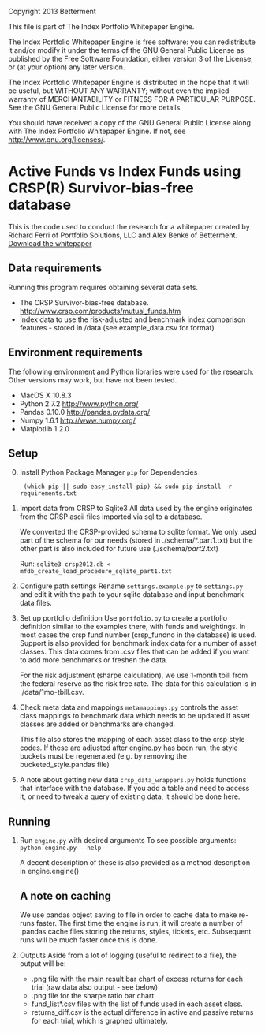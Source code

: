 Copyright 2013 Betterment

This file is part of The Index Portfolio Whitepaper Engine.

The Index Portfolio Whitepaper Engine is free software: you can redistribute it and/or modify
it under the terms of the GNU General Public License as published by
the Free Software Foundation, either version 3 of the License, or
(at your option) any later version.

The Index Portfolio Whitepaper Engine is distributed in the hope that it will be useful,
but WITHOUT ANY WARRANTY; without even the implied warranty of
MERCHANTABILITY or FITNESS FOR A PARTICULAR PURPOSE.  See the
GNU General Public License for more details.

You should have received a copy of the GNU General Public License
along with The Index Portfolio Whitepaper Engine.  If not, see <http://www.gnu.org/licenses/>.

Active Funds vs Index Funds using CRSP(R) Survivor-bias-free database
=============

This is the code used to conduct the research for a whitepaper created by Richard Ferri of Portfolio Solutions, LLC
and Alex Benke of Betterment.  [Download the whitepaper]( https://d9l6g2vjiqrcr.cloudfront.net/documents/BMT-PS_Whitepaper.pdf)

Data requirements
-------
Running this program requires obtaining several data sets.
* The CRSP Survivor-bias-free database.  <http://www.crsp.com/products/mutual_funds.htm>
* Index data to use the risk-adjusted and benchmark index comparison features - stored in /data (see example_data.csv
  for format)

Environment requirements
-------
The following environment and Python libraries were used for the research.  Other versions may work, but have not been tested.
* MacOS X 10.8.3
* Python 2.7.2 <http://www.python.org/>
* Pandas 0.10.0 <http://pandas.pydata.org/>
* Numpy 1.6.1 <http://www.numpy.org/>
* Matplotlib 1.2.0

Setup
-------

0. Install Python Package Manager `pip` for Dependencies

        (which pip || sudo easy_install pip) && sudo pip install -r requirements.txt

1. Import data from CRSP to Sqlite3
	All data used by the engine originates from the CRSP ascii files imported via sql to a database.

	We converted the CRSP-provided schema to sqlite format.  We only used part of the
	schema for our needs (stored in ./schema/*.part1.txt) but the other part is also included for
	future use (./schema/*part2*.txt)

	Run:
	`sqlite3 crsp2012.db < mfdb_create_load_procedure_sqlite_part1.txt`

2. Configure path settings
    Rename `settings.example.py` to `settings.py` and edit it with the path to your sqlite database and input benchmark
    data files.

3. Set up portfolio definition
	Use `portfolio.py` to create a portfolio definition similar to the examples there, with funds and weightings.
	In most cases the crsp fund number (crsp_fundno in the database) is used.  Support is also provided for benchmark
	index data for a number of asset classes.  This data comes from .csv files that can be added if you want to add more
	benchmarks or freshen the data.

	For the risk adjustment (sharpe calculation), we use 1-month tbill from the federal reserve as the risk free rate.
	The data for this calculation is in ./data/1mo-tbill.csv.

4. Check meta data and mappings
	`metamappings.py` controls the asset class mappings to benchmark data which needs to be updated if asset classes are
	added or benchmarks are changed.

	This file also stores the mapping of each asset class to the crsp style codes.  If these are adjusted after engine.py has
	been run, the style buckets must be regenerated (e.g. by removing the bucketed_style.pandas file)

5. A note about getting new data
	`crsp_data_wrappers.py` holds functions that interface with the database.  If you add a table and need to access it, or
	need to tweak a query of existing data, it should be done here.

Running
-------

1. Run `engine.py` with desired arguments
	To see possible arguments:
	`python engine.py --help`

	A decent description of these is also provided as a method description in engine.engine()

    A note on caching
    -----------------
	We use pandas object saving to file in order to cache data to make re-runs faster.  The first time
	the engine is run, it will create a number of .pandas cache files storing the returns, styles, tickets, etc.
	Subsequent runs will be much faster once this is done.

2. Outputs
	Aside from a lot of logging (useful to redirect to a file), the output will be:
	* .png file with the main result bar chart of excess returns for each trial (raw data also output - see below)
	* .png file for the sharpe ratio bar chart
	* fund_list*.csv files with the list of funds used in each asset class.
	* returns_diff.csv is the actual difference in active and passive returns for each trial, which is graphed ultimately.
